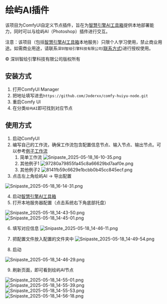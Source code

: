 # 绘屿AI插件

该项目为ComfyUI自定义节点插件，旨在为[智慧引擎AI工具箱](https://huuuiai.com)提供本地部署能力，同时可以与绘屿AI（Photoshop）插件进行交互。

注意：该项目（包括[智慧引擎AI工具箱](https://huuuiai.com)本地服务）只限个人学习使用，禁止商业用途。如需商业用途，请联系``深圳智绘引擎科技有限公司``([联系方式](https://huuuiai.com/enterprise))进行授权使用。

© 深圳智绘引擎科技有限公司版权所有

## 安装方式

1. 打开ComfyUI Manager
2. 把地址填写进去`https://github.com/Joderxx/comfy-huiyu-node.git`
3. 重启Comfy UI
4. 在分类`绘屿AI`即可找到对应节点

##  使用方式
1. 启动ComfyUI
2. 编写自己的工作流，确保工作流包含配置信息节点、输入节点、输出节点。可以参考[例子工作流](examples/01-%E8%8A%82%E7%82%B9%E5%9F%BA%E7%A1%80%E9%85%8D%E7%BD%AE%E6%A8%A1%E7%89%88.json)
   1. 简单工作流 ![Snipaste_2025-05-18_16-10-35.png](docs/images/Snipaste_2025-05-18_16-10-35.png)
   2. 其他例子1 ![97280a79855fa45c8a66629bd7aaf0e.png](docs/images/97280a79855fa45c8a66629bd7aaf0e.png)
   3. 其他例子2 ![8141fb59c6629e1bcbb0b45cc845ecf.png](docs/images/8141fb59c6629e1bcbb0b45cc845ecf.png)
3. 点击左上角绘屿AI -> 导出配置

![Snipaste_2025-05-18_16-14-31.png](docs/images/Snipaste_2025-05-18_16-14-31.png)

4. 启动[智慧引擎AI工具箱](https://huuuiai.com)
5. 打开本地服务器配置（点击系统右下角底部托盘）

![Snipaste_2025-05-18_14-43-50.png](docs/images/Snipaste_2025-05-18_14-43-50.png)
![Snipaste_2025-05-18_14-45-01.png](docs/images/Snipaste_2025-05-18_14-45-01.png)

6. 填写对应信息
![Snipaste_2025-05-18_14-46-11.png](docs/images/Snipaste_2025-05-18_14-46-11.png)

7. 把配置文件放入配置的文件夹中
![Snipaste_2025-05-18_14-49-54.png](docs/images/Snipaste_2025-05-18_14-49-54.png)

8. 启动

![Snipaste_2025-05-18_14-46-29.png](docs/images/Snipaste_2025-05-18_14-46-29.png)

9. 刷新页面，即可看到绘屿AI节点

![Snipaste_2025-05-18_14-55-01.png](docs/images/Snipaste_2025-05-18_14-55-01.png)
![Snipaste_2025-05-18_14-55-39.png](docs/images/Snipaste_2025-05-18_14-55-39.png)
![Snipaste_2025-05-18_14-55-53.png](docs/images/Snipaste_2025-05-18_14-55-53.png)
![Snipaste_2025-05-18_14-56-18.png](docs/images/Snipaste_2025-05-18_14-56-18.png)
